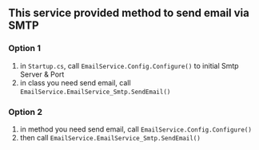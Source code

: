 ﻿## This service provided method to send email via SMTP

### Option 1
1. in ```Startup.cs```, call ```EmailService.Config.Configure()``` to initial Smtp Server & Port
2. in class you need send email, call ```EmailService.EmailService_Smtp.SendEmail()```

### Option 2
1. in method you need send email, call ```EmailService.Config.Configure()```
2. then call ```EmailService.EmailService_Smtp.SendEmail()```